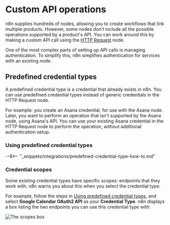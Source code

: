 # Custom API operations

n8n supplies hundreds of nodes, allowing you to create workflows that link multiple products. However, some nodes don't include all the possible operations supported by a product's API. You can work around this by making a custom API call using the [HTTP Request](/integrations/builtin/core-nodes/n8n-nodes-base.httprequest/) node.

One of the most complex parts of setting up API calls is managing authentication. To simplify this, n8n simplifies authentication for services with an existing node.

## Predefined credential types

A predefined credential type is a credential that already exists in n8n. You can use predefined credential types instead of generic credentials in the HTTP Request node.

For example: you create an Asana credential, for use with the Asana node. Later, you want to perform an operation that isn't supported by the Asana node, using Asana's API. You can use your existing Asana credential in the HTTP Request node to perform the operation, without additional authentication setup.

### Using predefined credential types

--8<-- "_snippets/integrations/predefined-credential-type-how-to.md"


### Credential scopes

Some existing credential types have specific scopes: endpoints that they work with. n8n warns you about this when you select the credential type.

For example, follow the steps in [Using predefined credential types](#using-predefined-credential-types), and select **Google Calendar OAuth2 API** as your **Credential Type**. n8n displays a box listing the two endpoints you can use this credential type with:

![The scopes box](/_images/integrations/custom-operations/scopes.png)

